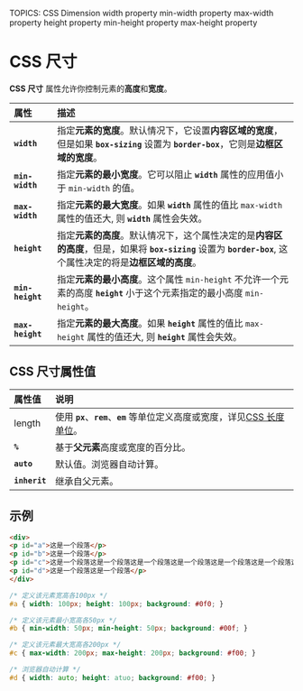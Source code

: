 TOPICS: CSS Dimension
        width property
        min-width property
        max-width property
        height property
        min-height property
        max-height property

# CSS 尺寸

**CSS 尺寸** 属性允许你控制元素的**高度**和**宽度**。

| 属性 | 描述 |
| :--- | :--- |
| **`width`** | 指定**元素的宽度**。默认情况下，它设置**内容区域的宽度**，但是如果 **`box-sizing`** 设置为 **`border-box`**，它则是**边框区域的宽度**。|
| **`min-width`** | 指定**元素的最小宽度**。它可以阻止 **`width`** 属性的应用值小于 `min-width` 的值。|
| **`max-width`** | 指定**元素的最大宽度**。如果 **`width`** 属性的值比 `max-width` 属性的值还大, 则 **`width`** 属性会失效。 |
| **`height`** | 指定**元素的高度**。默认情况下，这个属性决定的是**内容区的高度**，但是，如果将 **`box-sizing`** 设置为 **`border-box`**, 这个属性决定的将是**边框区域的高度**。|
| **`min-height`** | 指定**元素的最小高度**。这个属性 `min-height` 不允许一个元素的高度 **`height`** 小于这个元素指定的最小高度 `min-height`。|
| **`max-height`** | 指定**元素的最大高度**。如果 **`height`** 属性的值比 `max-height` 属性的值还大, 则 **`height`** 属性会失效。|

## CSS 尺寸属性值

| 属性值 | 说明 |
| :--- | :--- |
| length | 使用 **`px`**、**`rem`**、**`em`** 等单位定义高度或宽度，详见[CSS 长度单位](/zh-hans/webfrontend/css_length_unit)。 |
| **`%`** | 基于**父元素**高度或宽度的百分比。 |
| **`auto`** | 默认值。浏览器自动计算。 |
| **`inherit`** | 继承自父元素。 |

## 示例

```html
<div>
<p id="a">这是一个段落</p>
<p id="b">这是一个段落</p>
<p id="c">这是一个段落这是一个段落这是一个段落这是一个段落这是一个段落这是一个段落这是一个段落这是一个段落这是一个段落这是一个段落这是一个段落这是一个段落这是一个段落这是一个段落这是一个段落这是一个段落这是一个段落这是一个段落这是一个段落这是一个段落这是一个段落</p>
<p id="d">这是一个段落这是一个段落</p>
</div>
```

```css
/* 定义该元素宽高各100px */
#a { width: 100px; height: 100px; background: #0f0; }

/* 定义该元素最小宽高各50px */
#b { min-width: 50px; min-height: 50px; background: #00f; }

/* 定义该元素最大宽高各200px */
#c { max-width: 200px; max-height: 200px; background: #f00; }

/* 浏览器自动计算 */
#d { width: auto; height: atuo; background: #f00; }
```
